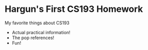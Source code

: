 # Hargun's First CS193 Homework

My favorite things about CS193
- Actual practical information!
- The pop references!
- Fun!
